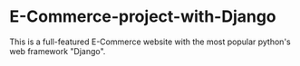 # E-Commerce-project-with-Django
This is a full-featured E-Commerce website with the most popular python's web framework "Django".
